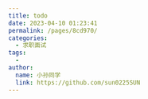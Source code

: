 ```yaml
---
title: todo
date: 2023-04-10 01:23:41
permalink: /pages/8cd970/
categories:
  - 求职面试
tags:
  - 
author: 
  name: 小孙同学
  link: https://github.com/sun0225SUN
---
```

